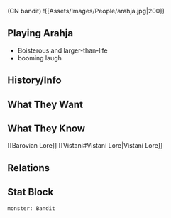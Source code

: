 (CN bandit)
![[Assets/Images/People/arahja.jpg|200]]
## Playing Arahja
- Boisterous and larger-than-life
- booming laugh

## History/Info

## What They Want

## What They Know
[[Barovian Lore]]
[[Vistani#Vistani Lore|Vistani Lore]]

## Relations

## Stat Block

```statblock
monster: Bandit
```

```dataviewjs
```
